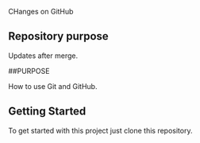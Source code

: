 

CHanges on GitHub
## Repository purpose

Updates after merge.

##PURPOSE

How to use Git and GitHub.

## Getting Started

To get started with this project just clone this repository.
